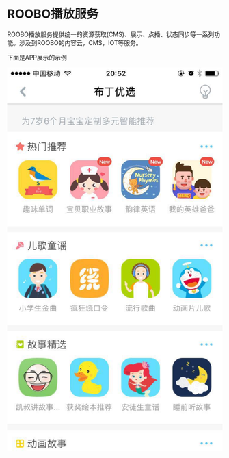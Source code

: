 # ROOBO播放服务

ROOBO播放服务提供统一的资源获取\(CMS\)、展示、点播、状态同步等一系列功能。涉及到ROOBO的内容云，CMS，IOT等服务。

下面是APP展示的示例

![](/assets/import3.png)

